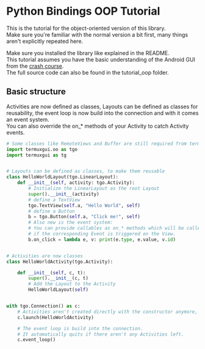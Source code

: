# Python Bindings OOP Tutorial
  
This is the tutorial for the object-oriented version of this library.  
Make sure you're familiar with the normal version a bit first, many things aren't explicitly repeated here.
  
Make sure you installed the library like explained in the README.  
This tutorial assumes you have the basic understanding of the Android GUI from the [crash course](https://github.com/termux/termux-gui).  
The full source code can also be found in the tutorial_oop folder.  
  
## Basic structure

Activities are now defined as classes, Layouts can be defined as classes for reusability,
the event loop is now build into the connection and with it comes an event system.  
You can also override the on_* methods of your Activity to catch Activity events.





```python
# Some classes like RemoteViews and Buffer are still required from termuxgui, so import both
import termuxgui.oo as tgo
import termuxgui as tg


# Layouts can be defined as classes, to make them reusable
class HelloWorldLayout(tgo.LinearLayout):
    def __init__(self, activity: tgo.Activity):
        # Initialize the LinearLayout as the root Layout
        super().__init__(activity)
        # define a TextView
        tgo.TextView(self.a, "Hello World", self)
        # define a Button
        b = tgo.Button(self.a, "Click me!", self)
        # Also new is the event system:
        # You can provide callables as on_* methods which will be called
        # if the corresponding Event is triggered on the View.
        b.on_click = lambda e, v: print(e.type, e.value, v.id)


# Activities are now classes
class HelloWorldActivity(tgo.Activity):

    def __init__(self, c, t):
        super().__init__(c, t)
        # Add the Layout to the Activity
        HelloWorldLayout(self)


with tgo.Connection() as c:
    # Activities aren't created directly with the constructor anymore, but with the launch method of the connection
    c.launch(HelloWorldActivity)

    # The event loop is build into the connection.
    # It automatically quits if there aren't any Activities left.
    c.event_loop()
```

